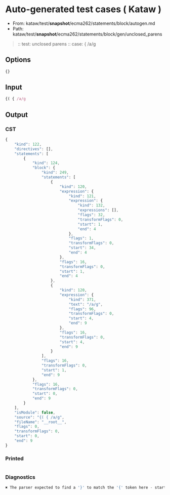 # Auto-generated test cases ( Kataw )
- From: kataw/test/__snapshot__/ecma262/statements/block/autogen.md
- Path: kataw/test/__snapshot__/ecma262/statements/block/gen/unclosed_parens
> :: test: unclosed parens
> :: case: { /a/g
## Options

`````js
{}
`````
## Input

`````js
{( { /a/g
`````
## Output

### CST

```javascript
{
    "kind": 122,
    "directives": [],
    "statements": [
        {
            "kind": 124,
            "block": {
                "kind": 249,
                "statements": [
                    {
                        "kind": 120,
                        "expression": {
                            "kind": 121,
                            "expression": {
                                "kind": 132,
                                "expressions": [],
                                "flags": 32,
                                "transformFlags": 0,
                                "start": 1,
                                "end": 4
                            },
                            "flags": 1,
                            "transformFlags": 0,
                            "start": 34,
                            "end": 4
                        },
                        "flags": 16,
                        "transformFlags": 0,
                        "start": 1,
                        "end": 4
                    },
                    {
                        "kind": 120,
                        "expression": {
                            "kind": 371,
                            "text": "/a/g",
                            "flags": 96,
                            "transformFlags": 0,
                            "start": 4,
                            "end": 9
                        },
                        "flags": 16,
                        "transformFlags": 0,
                        "start": 4,
                        "end": 9
                    }
                ],
                "flags": 16,
                "transformFlags": 0,
                "start": 1,
                "end": 9
            },
            "flags": 16,
            "transformFlags": 0,
            "start": 0,
            "end": 9
        }
    ],
    "isModule": false,
    "source": "{( { /a/g",
    "fileName": "__root__",
    "flags": 0,
    "transformFlags": 0,
    "start": 0,
    "end": 9
}
```

### Printed

```javascript

```

### Diagnostics

```javascript
✖ The parser expected to find a '}' to match the '{' token here - start: 5, end: 9

```

